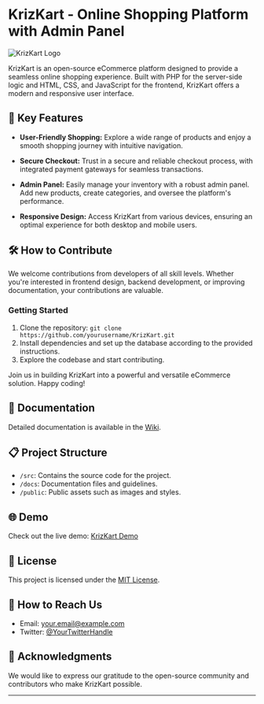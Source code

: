# KrizKart - Online Shopping Platform with Admin Panel

![KrizKart Logo](link-to-your-logo.png)

KrizKart is an open-source eCommerce platform designed to provide a seamless online shopping experience. Built with PHP for the server-side logic and HTML, CSS, and JavaScript for the frontend, KrizKart offers a modern and responsive user interface.

## 🚀 Key Features

- **User-Friendly Shopping:** Explore a wide range of products and enjoy a smooth shopping journey with intuitive navigation.

- **Secure Checkout:** Trust in a secure and reliable checkout process, with integrated payment gateways for seamless transactions.

- **Admin Panel:** Easily manage your inventory with a robust admin panel. Add new products, create categories, and oversee the platform's performance.

- **Responsive Design:** Access KrizKart from various devices, ensuring an optimal experience for both desktop and mobile users.

## 🛠️ How to Contribute

We welcome contributions from developers of all skill levels. Whether you're interested in frontend design, backend development, or improving documentation, your contributions are valuable.

### Getting Started

1. Clone the repository: `git clone https://github.com/yourusername/KrizKart.git`
2. Install dependencies and set up the database according to the provided instructions.
3. Explore the codebase and start contributing.

Join us in building KrizKart into a powerful and versatile eCommerce solution. Happy coding!

## 📖 Documentation

Detailed documentation is available in the [Wiki](link-to-wiki).

## 📋 Project Structure

- `/src`: Contains the source code for the project.
- `/docs`: Documentation files and guidelines.
- `/public`: Public assets such as images and styles.

## 🌐 Demo

Check out the live demo: [KrizKart Demo](link-to-demo)

## 📝 License

This project is licensed under the [MIT License](LICENSE).

## 🤝 How to Reach Us

- Email: your.email@example.com
- Twitter: [@YourTwitterHandle](https://twitter.com/YourTwitterHandle)

## 🙌 Acknowledgments

We would like to express our gratitude to the open-source community and contributors who make KrizKart possible.

---